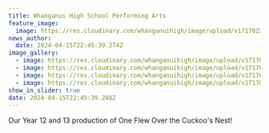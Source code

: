 ```yaml
---
title: Whanganui High School Performing Arts
feature_image:
  image: https://res.cloudinary.com/whanganuihigh/image/upload/v1717022975/News/cuckoo1.jpg
news_author:
  date: 2024-04-15T22:45:39.274Z
image_gallery:
  - image: https://res.cloudinary.com/whanganuihigh/image/upload/v1717022975/News/cuckoo3.jpg
  - image: https://res.cloudinary.com/whanganuihigh/image/upload/v1717022976/News/cuckoo4.jpg
  - image: https://res.cloudinary.com/whanganuihigh/image/upload/v1717022975/News/cuckoo.jpg
  - image: https://res.cloudinary.com/whanganuihigh/image/upload/v1717022976/News/cuckoo2.jpg
show_in_slider: true
date: 2024-04-15T22:45:39.288Z
---
```

Our Year 12 and 13 production of One Flew Over the Cuckoo's Nest!